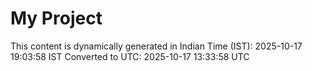 # My Project

This content is dynamically generated in Indian Time (IST): 2025-10-17 19:03:58 IST
Converted to UTC: 2025-10-17 13:33:58 UTC

